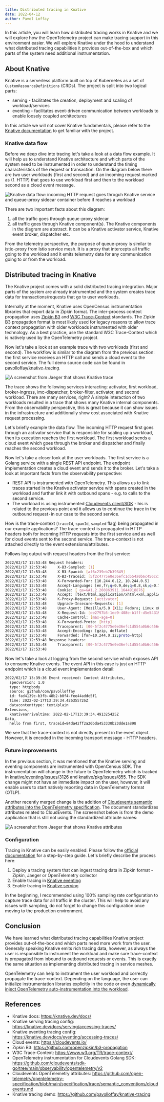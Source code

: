 ```yaml
---
title: Distributed tracing in Knative
date: 2022-04-12
author: Pavol Loffay
---
```


In this article, you will learn how distributed tracing works in Knative and we will explore how the OpenTelemetry project can make tracing support in this environment easier. We will explore Knative under the hood to understand what distributed tracing capabilities it provides out-of-the-box and which parts of the system need additional instrumentation.

## About Knative

Knative is a serverless platform built on top of Kubernetes as a set of `CustomResourceDefinitions` (CRDs). The project is split into two logical parts: 
 * serving - facilitates the creation, deployment and scaling of workload/services
 * eventing - facilitates event-driven communication between workloads to enable loosely coupled architectures

In this article we will not cover Knative fundamentals, please refer to the [Knative documentation](https://knative.dev/docs/) to get familiar with the project.

### Knative data flow

Before we deep dive into tracing let's take a look at a data flow example. It will help us to understand Knative architecture and which parts of the system need to be instrumented in order to understand the timing characteristics of the request or transaction. On the diagram below there are two user workloads (first and second) and an incoming request marked as (1. HTTP) that goes to use workload first and then to the workload second as a cloud event message.

![Knative data flow: incoming HTTP request goes throguh Knative service and queue-proxy sidecar container before if reaches a workload](/img/blog-knative/knative-data-flow.jpg)

There are two important facts about this diagram:
1. all the traffic goes through queue-proxy sidecar
2. all traffic goes through Knative component(s). The Knative components in the diagram are abstract. It can be a Knative activator service, Knative event broker, dispatcher etc.

From the telemetry perspective, the purpose of queue-proxy is similar to istio-proxy from Istio service mesh. It is a proxy that intercepts all traffic going to the workload and it emits telemetry data for any communication going to or from the workload.

## Distributed tracing in Knative

The Knative project comes with a solid distributed tracing integration. Major parts of the system are already instrumented and the system creates trace data for transactions/requests that go to user workloads.

Internally at the moment, Knative uses OpenCensus instrumentation libraries that export data in Zipkin format. The inter-process context propagation uses [Zipkin B3](https://github.com/openzipkin/b3-propagation) and [W3C Trace-Context](https://www.w3.org/TR/trace-context/) standards. The Zipkin B3 propagation format is most likely used for legacy reasons to allow trace context propagation with older workloads instrumented with older technology. As a best practice, use the standard W3C Trace-Context which is natively used by the OpenTelemetry project.

Now let's take a look at an example trace with two workloads (first and second). The workflow is similar to the diagram from the previous section: the first service receives an HTTP call and sends a cloud event to the second service. The full demo source code can be found in [pavolloffay/knative-tracing](https://github.com/pavolloffay/knative-tracing).

![A screenshot from Jaeger that shows Knative trace](/img/blog-knative/jaeger-knative-trace.jpg)

The trace shows the following services interacting: activator, first workload, broker-ingress, imc-dispatcher, broker-filter, activator, and second workload. There are many services, right? A simple interaction of two workloads resulted in a trace that shows many Knative internal components. From the observability perspective, this is great because it can show issues in the infrastructure and additionally show cost associated with Knative request processing.

Let's briefly example the data flow. The incoming HTTP request first goes through an activator service that is responsible for scaling up a workload, then its execution reaches the first workload. The first workload sends a cloud event which goes through the broker and dispatcher and finally reaches the second workload.

Now let's take a closer look at the user workloads. The first service is a Golang service with a single REST API endpoint. The endpoint implementation creates a cloud event and sends it to the broker. Let's take a look at important facts from the observability perspective:
* REST API is instrumented with OpenTelemetry. This allows us to link traces started in the Knative activator service with spans created in the workload and further link it with outbound spans - e.g. to calls to the second service.
* The workload is using instrumented [Cloudevents client/SDK](https://github.com/cloudevents/sdk-go/tree/main/observability/opentelemetry/v2) - his is related to the previous point and it allows us to continue the trace in the outbound request - in our case to the second service.

How is the trace-context (`traceId`, `spanId`, `sampled` flag) being propagated in our example applications? The trace-context is propagated in HTTP headers both for incoming HTTP requests into the first service and as well for cloud events sent to the second service. The trace-context is not attached directly to the event extensions/attributes.

Follows log output with request headers from the first service:
```bash
2022/02/17 12:53:48 Request headers:
2022/02/17 12:53:48 	X-B3-Sampled: [1]
2022/02/17 12:53:48 	X-B3-Spanid: [af6c239eb7b39349]
2022/02/17 12:53:48 	X-B3-Traceid: [5f2c4775e0e36efc1d554a0b6c456cc1]
2022/02/17 12:53:48 	X-Forwarded-For: [10.244.0.12, 10.244.0.5]
2022/02/17 12:53:48 	Accept-Language: [en,fr;q=0.9,de;q=0.8,sk;q=0.7]
2022/02/17 12:53:48 	Cookie: [_ga=GA1.2.260863911.1644918876]
2022/02/17 12:53:48 	Accept: [text/html,application/xhtml+xml,application/xml;q=0.9,image/avif,image/webp,image/apng,*/*;q=0.8,application/signed-exchange;v=b3;q=0.9]
2022/02/17 12:53:48 	K-Proxy-Request: [activator]
2022/02/17 12:53:48 	Upgrade-Insecure-Requests: [1]
2022/02/17 12:53:48 	User-Agent: [Mozilla/5.0 (X11; Fedora; Linux x86_64) AppleWebKit/537.36 (KHTML, like Gecko) Chrome/98.0.4758.80 Safari/537.36]
2022/02/17 12:53:48 	X-Request-Id: [ee2797b5-1ee9-408e-b1ff-d5e5431977e6]
2022/02/17 12:53:48 	Cache-Control: [max-age=0]
2022/02/17 12:53:48 	X-Forwarded-Proto: [http]
2022/02/17 12:53:48 	Traceparent: [00-5f2c4775e0e36efc1d554a0b6c456cc1-af6c239eb7b39349-01]
2022/02/17 12:53:48 	Accept-Encoding: [gzip, deflate]
2022/02/17 12:53:48 	Forwarded: [for=10.244.0.12;proto=http]
2022/02/17 12:53:48 Response headers:
2022/02/17 12:53:48 	Traceparent: [00-5f2c4775e0e36efc1d554a0b6c456cc1-1cf3f827eba96bf2-01]
2022/02/17 12:53:48
```

Now let's take a look at logging from the second service which exposes API to consume Knative events. The event API in this case is just an HTTP endpoint which is a cloud event implementation detail:
```bash
2022/02/17 13:39:36 Event received: Context Attributes,
  specversion: 1.0
  type: httpbody
  source: github/com/pavolloffay
  id: fad4139c-b3fb-48b2-b0f4-fee44addc5f1
  time: 2022-02-17T13:39:34.426355726Z
  datacontenttype: text/plain
Extensions,
  knativearrivaltime: 2022-02-17T13:39:34.491325425Z
Data,
  hello from first, traceid=84da42ff2a26bda453330b23dde1a898
```

We see that the trace-context is not directly present in the event object. However, it is encoded in the incoming transport message - HTTP headers.

### Future improvements

In the previous section, it was mentioned that the Knative serving and eventing components are instrumented with OpenCensus SDK. The instrumentation will change in the future to OpenTelemetry which is tracked in [knative/eventing/issues/3126](https://github.com/knative/eventing/issues/3126) and [knative/pkg/issues/855](https://github.com/knative/pkg/issues/855). The SDK change might not have an immediate impact on the user, however, it will enable users to start natively reporting data in OpenTelemetry format (OTLP).

Another recently merged change is the addition of [Cloudevents semantic attributes into the OpenTelemetry specification](https://github.com/open-telemetry/opentelemetry-specification/blob/main/specification/trace/semantic_conventions/cloudevents.md). The document standardizes attributes related to CloudEvents. The screenshot below is from the demo application that is still not using the standardized attribute names:

![A screenshot from Jaeger that shows Knative attributes](/img/blog-knative/jaeger-knative-attributes.jpg)

### Configuration

Tracing in Knative can be easily enabled. Please follow the [official documentation](https://knative.dev/docs/) for a step-by-step guide. Let's briefly describe the process here:
1. Deploy a tracing system that can ingest tracing data in Zipkin format - Zipkin, Jaeger or OpenTelemetry collector
2. Enable tracing in [Knative eventing](https://knative.dev/docs/eventing/accessing-traces/)
3. Enable tracing in [Knative serving](https://knative.dev/docs/serving/accessing-traces/)

In the beginning, I recommended using 100% sampling rate configuration to capture trace data for all traffic in the cluster. This will help to avoid any issues with sampling, do not forget to change this configuration once moving to the production environment.

## Conclusion

We have learned what distributed tracing capabilities Knative project provides out-of-the-box and which parts need more work from the user. Generally speaking Knative emits rich tracing data, however, as always the user is responsible to instrument the workload and make sure trace-context is propagated from inbound to outbound requests or events. This is exactly the same situation as implementing distributed tracing in service meshes.

OpenTelemetry can help to instrument the user workload and correctly propagate the trace-context. Depending on the language, the user can initialize instrumentation libraries explicitly in the code or even [dynamically inject OpenTelemetry auto-instrumentation into the workload](https://medium.com/opentelemetry/using-opentelemetry-auto-instrumentation-agents-in-kubernetes-869ec0f42377).

## References

* Knative docs: https://knative.dev/docs/
* Knative serving tracing config: https://knative.dev/docs/serving/accessing-traces/
* Knative eventing tracing config: https://knative.dev/docs/eventing/accessing-traces/
* Cloud events: https://cloudevents.io/
* Zipkin B3: https://github.com/openzipkin/b3-propagation
* W3C Trace-Context: https://www.w3.org/TR/trace-context/
* OpenTelemetry instrumentation for Cloudevents Golang SDK: https://github.com/cloudevents/sdk-go/tree/main/observability/opentelemetry/v2
* Cloudevents OpenTelemetry attributes: https://github.com/open-telemetry/opentelemetry-specification/blob/main/specification/trace/semantic_conventions/cloudevents.md
* Knative tracing demo: https://github.com/pavolloffay/knative-tracing
